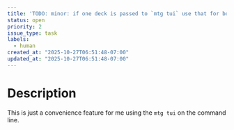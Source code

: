 ```yaml
---
title: 'TODO: minor: if one deck is passed to `mtg tui` use that for both players'
status: open
priority: 2
issue_type: task
labels:
  - human
created_at: "2025-10-27T06:51:48-07:00"
updated_at: "2025-10-27T06:51:48-07:00"
---
```


# Description

This is just a convenience feature for me using the `mtg tui` on the command line.
